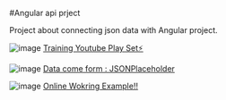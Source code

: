 #Angular api prject 

Project about connecting json data with Angular project.


![image](https://user-images.githubusercontent.com/56569869/155964690-35bd3dd5-141f-490f-9c8e-f6f2ebb27722.png)
[Training Youtube Play Set⚡️](http://y2u.be/f_r8SkLWgBI)




![image](https://user-images.githubusercontent.com/56569869/155964632-87a6c926-ec41-405b-861e-3d75d4d9adeb.png)
[Data come form : JSONPlaceholder](https://jsonplaceholder.typicode.com/)




![image](https://user-images.githubusercontent.com/56569869/155964754-33cc9918-4c5e-40e6-9132-66517e59e409.png)
[Online Wokring Example!!](https://shorturl.at/fsBK4)
